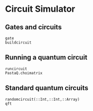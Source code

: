 # Circuit Simulator 

## Gates and circuits

```@docs
gate
buildcircuit
```

## Running a quantum circuit

```@docs
runcircuit
PastaQ.choimatrix
```

## Standard quantum circuits

```@docs
randomcircuit(::Int,::Int,::Array)
qft
```
